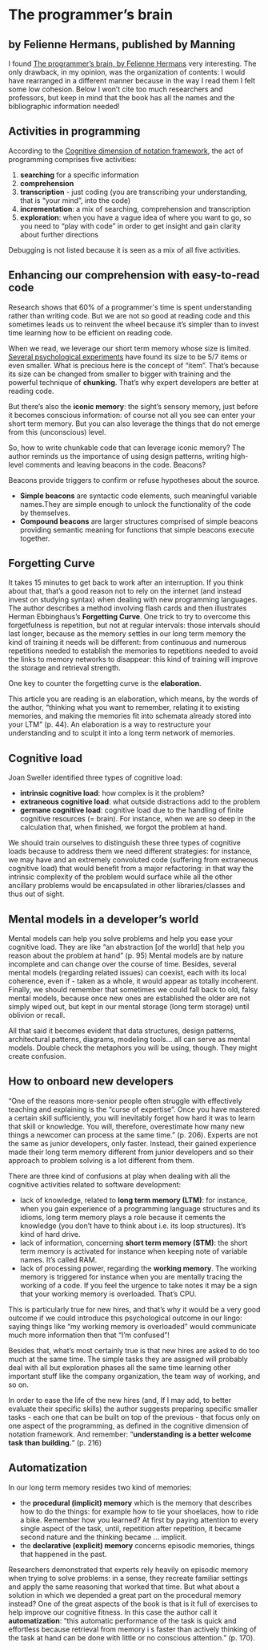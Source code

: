 # The programmer’s brain

## by Felienne Hermans,  published by Manning

I found [The programmer’s brain, by Felienne Hermans](https://www.manning.com/books/the-programmers-brain) very interesting. The only drawback, in my opinion, was the organization of contents: I would have rearranged in a different manner because in the way I read them I felt some low cohesion.
Below I won’t cite too much researchers and professors, but keep in mind that the book has all the names and the bibliographic information needed!

## Activities in programming

According to the [Cognitive dimension of notation framework](https://en.wikipedia.org/wiki/Cognitive_dimensions_of_notations), the act of programming comprises five activities:

1. **searching** for a specific information
2. **comprehension**
3. **transcription** - just coding (you are transcribing your understanding, that is “your mind”, into the code)
4. **incrementation**: a mix of searching, comprehension and transcription
5. **exploration**: when you have a vague idea of where you want to go, so you need to “play with code” in order to get insight and gain clarity about further directions

Debugging is not listed because it is seen as a mix of all five activities.

## Enhancing our comprehension with easy-to-read code

Research shows that 60% of a programmer's time is spent understanding rather than writing code. But we are not so good at reading code and this sometimes leads us to reinvent the wheel because it’s simpler than to invest time learning how to be efficient on reading code.

When we read, we leverage our short term memory whose size is limited. [Several psychological experiments](https://en.wikipedia.org/wiki/The_Magical_Number_Seven,_Plus_or_Minus_Two) have found its size to be 5/7 items or even smaller.
What is precious here is the concept of “item”. That’s because its size can be changed from smaller to bigger with training and the powerful technique of **chunking**.
That’s why expert developers are better at reading code.

But there’s also the **iconic memory**: the sight’s sensory memory, just before it becomes conscious information: of course not all you see can enter your short term memory. But you can also leverage the things that do not emerge from this (unconscious) level.

So, how to write chunkable code that can leverage iconic memory? The author reminds us the importance of using design patterns, writing high-level comments and leaving beacons in the code. Beacons?

Beacons provide triggers to confirm or refuse hypotheses about the source.

- **Simple beacons** are syntactic code elements, such meaningful variable names.They are simple enough to unlock the functionality of the code by themselves.
- **Compound beacons** are larger structures comprised of simple beacons providing semantic meaning for functions that simple beacons execute together.

## Forgetting Curve

It takes 15 minutes to get back to work after an interruption. If you think about that, that’s a good reason not to rely on the internet (and instead invest on studying syntax) when dealing with new programming languages.
The author describes a method involving flash cards and then illustrates Herman Ebbinghaus’s **Forgetting Curve**.
One trick to try to overcome this forgetfulness is repetition, but not at regular intervals: those intervals should last longer, because as the memory settles in our long term memory the kind of training it needs will be different: from continuous and numerous repetitions needed to establish the memories to repetitions needed to avoid the links to memory networks to disappear: this kind of training will improve the storage and retrieval strength.

One key to counter the forgetting curve is the **elaboration**.

This article you are reading is an elaboration, which means, by the words of the author,   “thinking what you want to remember, relating it to existing memories, and making the memories fit into schemata already stored into your LTM” (p. 44). An elaboration is a way to restructure your understanding and to sculpt it into a long term network of memories.

## Cognitive load

Joan Sweller identified three types of cognitive load:

- **intrinsic cognitive load**: how complex is it the problem?
- **extraneous cognitive load**: what outside distractions add to the problem
- **germane cognitive load**: cognitive load due to the handling of finite cognitive resources (= brain). For instance, when we are so deep in the calculation that, when finished, we forgot the problem at hand.

We should train ourselves to distinguish these three types of cognitive loads because to address them we need different strategies: for instance, we may have and an extremely convoluted code (suffering from extraneous cognitive load) that would benefit from a major refactoring: in that way the intrinsic complexity of the problem would surface while all the other ancillary problems would be encapsulated in other libraries/classes and thus out of sight.

## Mental models in a developer’s world

Mental models can help you solve problems and help you ease your cognitive load. They are like “an abstraction [of the world] that help you reason about the problem at hand” (p. 95)
Mental models are by nature incomplete and can change over the course of time. Besides, several mental models (regarding related issues) can coexist, each with its local coherence, even if - taken as a whole, it would appear as totally incoherent.
Finally, we should remember that sometimes we could fall back to old, falsy mental models, because once new ones are established the older are not  simply wiped out, but kept in our mental storage (long term storage) until oblivion or recall.

All that said it becomes evident that data structures, design patterns, architectural patterns, diagrams, modeling tools… all can serve as mental models.
Double check the metaphors you will be using, though. They might create confusion.

## How to onboard new developers

“One of the reasons more-senior people often struggle with effectively teaching and explaining is the “curse of expertise”. Once you have mastered a certain skill sufficiently, you will inevitably forget how hard it was to learn that skill or knowledge. You will, therefore, overestimate how many new things a newcomer can process at the same time.” (p. 206).
Experts are not the same as junior developers, only faster. Instead, their gained experience made their long term memory different from junior developers and so their approach to problem solving is a lot different from them.

There are three kind of confusions at play when dealing with all the cognitive activities related to software development:

- lack of knowledge, related to **long term memory (LTM)**: for instance, when you gain experience of a programming language structures and its idioms, long term memory plays a role because it cements the knowledge (you don’t have to think about i.e. its loop structures). It’s kind of hard drive.
- lack of information, concerning **short term memory (STM)**:  the short term memory is activated for instance when keeping note of variable names. It’s called RAM.
- lack of processing power, regarding the **working memory**. The working memory is triggered for instance when you are mentally tracing the working of a code. If you feel the urgence to take notes it may be a sign that your working memory is overloaded. That’s CPU.

This is particularly true for new hires, and that’s why it would be a very good outcome if we could introduce this psychological outcome in our lingo: saying things like “my working memory is overloaded” would communicate much more information then that “I’m confused”!

Besides that, what’s most certainly true is that new hires are asked to do too much at the same time. The simple tasks they are assigned will probably deal with all but exploration phases all the same time learning other important stuff like the company organization, the team way of working, and so on.

In order to ease the life of the new hires (and, If I may add, to better evaluate their specific skills) the author suggests preparing specific smaller tasks - each one that can be built on top of the previous - that focus only on one aspect of the programming, as defined in the cognitive dimension of notation framework.
And remember: “**understanding is a better welcome task than building.**” (p. 216)

## Automatization

In our long term memory resides two kind of memories:

- the **procedural (implicit) memory** which is the memory that describes how to do the things: for example how to tie your shoelaces, how to ride a bike. Remember how you learned? At first by paying attention to every single aspect of the task, until, repetition after repetition, it became second nature and the thinking became … implicit.
- the **declarative (explicit) memory** concerns episodic memories, things that happened in the past.

Researchers demonstrated that experts rely heavily on episodic memory when trying to solve problems: in a sense, they recreate familiar settings and apply the same reasoning that worked that time.
But what about a solution in which we depended a great part on the procedural memory instead? One of the great aspects of the book is that is it full of exercises to help improve our cognitive fitness. In this case the author call it **automatization**: “this automatic performance of the task is quick and effortless because retrieval from memory i s faster than actively thinking of the task at hand can be done with little or no conscious attention.” (p. 170).
